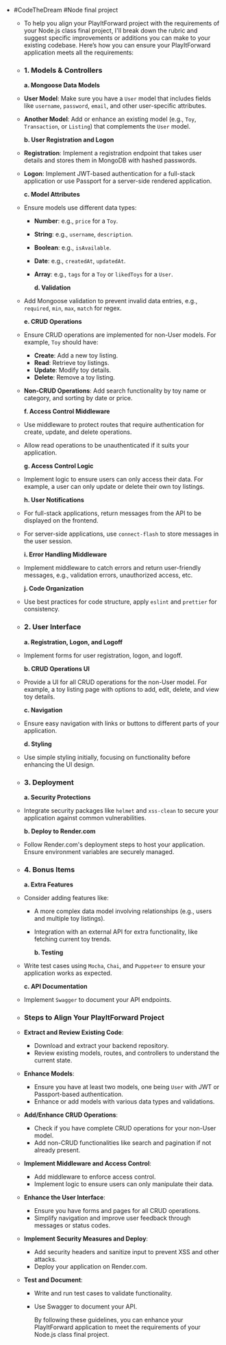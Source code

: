 - #CodeTheDream #Node final project
	- To help you align your PlayItForward project with the requirements of your Node.js class final project, I'll break down the rubric and suggest specific improvements or additions you can make to your existing codebase. Here’s how you can ensure your PlayItForward application meets all the requirements:
	- ### 1.  **Models & Controllers**
	  
	  **a. Mongoose Data Models**
	- **User Model**: Make sure you have a `User` model that includes fields like `username`, `password`, `email`, and other user-specific attributes.
	- **Another Model**: Add or enhance an existing model (e.g., `Toy`, `Transaction`, or `Listing`) that complements the `User` model.
	  
	  **b. User Registration and Logon**
	- **Registration**: Implement a registration endpoint that takes user details and stores them in MongoDB with hashed passwords.
	- **Logon**: Implement JWT-based authentication for a full-stack application or use Passport for a server-side rendered application.
	  
	  **c. Model Attributes**
	- Ensure models use different data types:
		- **Number**: e.g., `price` for a `Toy`.
		- **String**: e.g., `username`, `description`.
		- **Boolean**: e.g., `isAvailable`.
		- **Date**: e.g., `createdAt`, `updatedAt`.
		- **Array**: e.g., `tags` for a `Toy` or `likedToys` for a `User`.
		  
		  **d. Validation**
	- Add Mongoose validation to prevent invalid data entries, e.g., `required`, `min`, `max`, `match` for regex.
	  
	  **e. CRUD Operations**
	- Ensure CRUD operations are implemented for non-User models. For example, `Toy` should have:
		- **Create**: Add a new toy listing.
		- **Read**: Retrieve toy listings.
		- **Update**: Modify toy details.
		- **Delete**: Remove a toy listing.
	- **Non-CRUD Operations**: Add search functionality by toy name or category, and sorting by date or price.
	  
	  **f. Access Control Middleware**
	- Use middleware to protect routes that require authentication for create, update, and delete operations.
	- Allow read operations to be unauthenticated if it suits your application.
	  
	  **g. Access Control Logic**
	- Implement logic to ensure users can only access their data. For example, a user can only update or delete their own toy listings.
	  
	  **h. User Notifications**
	- For full-stack applications, return messages from the API to be displayed on the frontend.
	- For server-side applications, use `connect-flash` to store messages in the user session.
	  
	  **i. Error Handling Middleware**
	- Implement middleware to catch errors and return user-friendly messages, e.g., validation errors, unauthorized access, etc.
	  
	  **j. Code Organization**
	- Use best practices for code structure, apply `eslint` and `prettier` for consistency.
	- ### 2.  **User Interface**
	  
	  **a. Registration, Logon, and Logoff**
	- Implement forms for user registration, logon, and logoff.
	  
	  **b. CRUD Operations UI**
	- Provide a UI for all CRUD operations for the non-User model. For example, a toy listing page with options to add, edit, delete, and view toy details.
	  
	  **c. Navigation**
	- Ensure easy navigation with links or buttons to different parts of your application.
	  
	  **d. Styling**
	- Use simple styling initially, focusing on functionality before enhancing the UI design.
	- ### 3.  **Deployment**
	  
	  **a. Security Protections**
	- Integrate security packages like `helmet` and `xss-clean` to secure your application against common vulnerabilities.
	  
	  **b. Deploy to Render.com**
	- Follow Render.com's deployment steps to host your application. Ensure environment variables are securely managed.
	- ### 4.  **Bonus Items**
	  
	  **a. Extra Features**
	- Consider adding features like:
		- A more complex data model involving relationships (e.g., users and multiple toy listings).
		- Integration with an external API for extra functionality, like fetching current toy trends.
		  
		  **b. Testing**
	- Write test cases using `Mocha`, `Chai`, and `Puppeteer` to ensure your application works as expected.
	  
	  **c. API Documentation**
	- Implement `Swagger` to document your API endpoints.
	- ### Steps to Align Your PlayItForward Project
	- **Extract and Review Existing Code**:
		- Download and extract your backend repository.
		- Review existing models, routes, and controllers to understand the current state.
	- **Enhance Models**:
		- Ensure you have at least two models, one being `User` with JWT or Passport-based authentication.
		- Enhance or add models with various data types and validations.
	- **Add/Enhance CRUD Operations**:
		- Check if you have complete CRUD operations for your non-User model.
		- Add non-CRUD functionalities like search and pagination if not already present.
	- **Implement Middleware and Access Control**:
		- Add middleware to enforce access control.
		- Implement logic to ensure users can only manipulate their data.
	- **Enhance the User Interface**:
		- Ensure you have forms and pages for all CRUD operations.
		- Simplify navigation and improve user feedback through messages or status codes.
	- **Implement Security Measures and Deploy**:
		- Add security headers and sanitize input to prevent XSS and other attacks.
		- Deploy your application on Render.com.
	- **Test and Document**:
		- Write and run test cases to validate functionality.
		- Use Swagger to document your API.
		  
		  By following these guidelines, you can enhance your PlayItForward application to meet the requirements of your Node.js class final project.